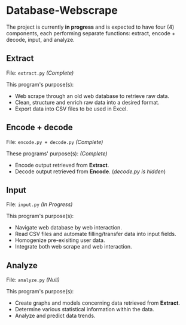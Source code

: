 # Database-Webscrape

The project is currently **in progress** and is expected to have four (4) components, each performing separate functions: extract, encode + decode, input, and analyze.

## Extract 
File: `extract.py` *(Complete)*

This program's purpose(s):
* Web scrape through an old web database to retrieve raw data.
* Clean, structure and enrich raw data into a desired format.
* Export data into CSV files to be used in Excel.

## Encode + decode
File: `encode.py + decode.py`  *(Complete)*

These programs' purpose(s): *(Complete)*
* Encode output retrieved from **Extract**.
* Decode output retrieved from **Encode**. (*decode.py is hidden*)

## Input
File: `input.py` *(In Progress)*

This program's purpose(s):
* Navigate web database by web interaction.
* Read CSV files and automate filling/transfer data into input fields.
* Homogenize pre-exisiting user data.
* Integrate both web scrape and web interaction.

## Analyze
File: `analyze.py` *(Null)*

This program's purpose(s):
* Create graphs and models concerning data retrieved from **Extract**.
* Determine various statistical information within the data.
* Analyze and predict data trends.

